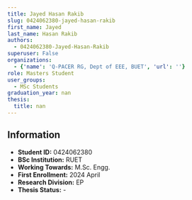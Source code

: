 ```yaml
---
title: Jayed Hasan Rakib
slug: 0424062380-jayed-hasan-rakib
first_name: Jayed
last_name: Hasan Rakib
authors:
  - 0424062380-Jayed-Hasan-Rakib
superuser: False
organizations:
  - {'name': 'Q‑PACER RG, Dept of EEE, BUET', 'url': ''}
role: Masters Student
user_groups:
  - MSc Students
graduation_year: nan
thesis:
  title: nan
---
```


## Information
* **Student ID:** 0424062380
* **BSc Institution:** RUET
* **Working Towards:** M.Sc. Engg.
* **First Enrollment:** 2024 April
* **Research Division:** EP
* **Thesis Status:** -
